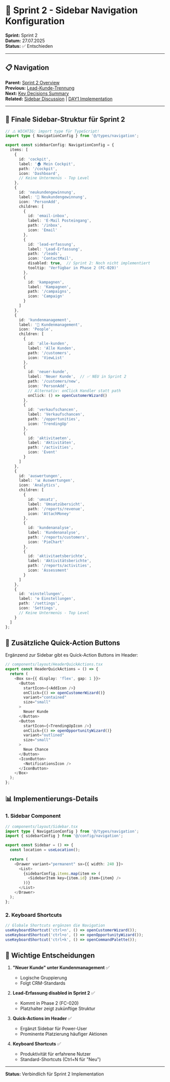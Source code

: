 # 🎯 Sprint 2 - Sidebar Navigation Konfiguration

**Sprint:** Sprint 2  
**Datum:** 27.07.2025  
**Status:** ✅ Entschieden

---

## 📋 Navigation
**Parent:** [Sprint 2 Overview](/Users/joergstreeck/freshplan-sales-tool/docs/features/FC-005-CUSTOMER-MANAGEMENT/sprint2/README.md)  
**Previous:** [Lead-Kunde-Trennung](/Users/joergstreeck/freshplan-sales-tool/docs/features/FC-005-CUSTOMER-MANAGEMENT/sprint2/LEAD_CUSTOMER_SEPARATION_DECISION.md)  
**Next:** [Key Decisions Summary](/Users/joergstreeck/freshplan-sales-tool/docs/features/FC-005-CUSTOMER-MANAGEMENT/sprint2/SPRINT2_KEY_DECISIONS_SUMMARY.md)  
**Related:** [Sidebar Discussion](/Users/joergstreeck/freshplan-sales-tool/docs/features/FC-005-CUSTOMER-MANAGEMENT/sprint2/SIDEBAR_LEAD_DISCUSSION.md) | [DAY1 Implementation](/Users/joergstreeck/freshplan-sales-tool/docs/features/FC-005-CUSTOMER-MANAGEMENT/sprint2/DAY1_IMPLEMENTATION.md)

---

## 🎯 Finale Sidebar-Struktur für Sprint 2

```typescript
// ⚠️ WICHTIG: import type für TypeScript!
import type { NavigationConfig } from '@/types/navigation';

export const sidebarConfig: NavigationConfig = {
  items: [
    {
      id: 'cockpit',
      label: '🏠 Mein Cockpit',
      path: '/cockpit',
      icon: 'Dashboard',
      // Keine Untermenüs - Top Level
    },
    {
      id: 'neukundengewinnung',
      label: '👤 Neukundengewinnung',
      icon: 'PersonAdd',
      children: [
        {
          id: 'email-inbox',
          label: 'E-Mail Posteingang',
          path: '/inbox',
          icon: 'Email'
        },
        {
          id: 'lead-erfassung',
          label: 'Lead-Erfassung',
          path: '/leads',
          icon: 'ContactMail',
          disabled: true,  // Sprint 2: Noch nicht implementiert
          tooltip: 'Verfügbar in Phase 2 (FC-020)'
        },
        {
          id: 'kampagnen',
          label: 'Kampagnen',
          path: '/campaigns',
          icon: 'Campaign'
        }
      ]
    },
    {
      id: 'kundenmanagement',
      label: '👥 Kundenmanagement',
      icon: 'People',
      children: [
        {
          id: 'alle-kunden',
          label: 'Alle Kunden',
          path: '/customers',
          icon: 'ViewList'
        },
        {
          id: 'neuer-kunde',
          label: 'Neuer Kunde',  // ✅ NEU in Sprint 2
          path: '/customers/new',
          icon: 'PersonAdd',
          // Alternativ: onClick Handler statt path
          onClick: () => openCustomerWizard()
        },
        {
          id: 'verkaufschancen',
          label: 'Verkaufschancen',
          path: '/opportunities',
          icon: 'TrendingUp'
        },
        {
          id: 'aktivitaeten',
          label: 'Aktivitäten',
          path: '/activities',
          icon: 'Event'
        }
      ]
    },
    {
      id: 'auswertungen',
      label: '📊 Auswertungen',
      icon: 'Analytics',
      children: [
        {
          id: 'umsatz',
          label: 'Umsatzübersicht',
          path: '/reports/revenue',
          icon: 'AttachMoney'
        },
        {
          id: 'kundenanalyse',
          label: 'Kundenanalyse',
          path: '/reports/customers',
          icon: 'PieChart'
        },
        {
          id: 'aktivitaetsberichte',
          label: 'Aktivitätsberichte',
          path: '/reports/activities',
          icon: 'Assessment'
        }
      ]
    },
    {
      id: 'einstellungen',
      label: '⚙️ Einstellungen',
      path: '/settings',
      icon: 'Settings',
      // Keine Untermenüs - Top Level
    }
  ]
};
```

## 🎯 Zusätzliche Quick-Action Buttons

Ergänzend zur Sidebar gibt es Quick-Action Buttons im Header:

```typescript
// components/layout/HeaderQuickActions.tsx
export const HeaderQuickActions = () => {
  return (
    <Box sx={{ display: 'flex', gap: 1 }}>
      <Button
        startIcon={<AddIcon />}
        onClick={() => openCustomerWizard()}
        variant="contained"
        size="small"
      >
        Neuer Kunde
      </Button>
      <Button
        startIcon={<TrendingUpIcon />}
        onClick={() => openOpportunityWizard()}
        variant="outlined"
        size="small"
      >
        Neue Chance
      </Button>
      <IconButton>
        <NotificationsIcon />
      </IconButton>
    </Box>
  );
};
```

## 📊 Implementierungs-Details

### 1. **Sidebar Component**
```typescript
// components/layout/Sidebar.tsx
import type { NavigationConfig } from '@/types/navigation';
import { sidebarConfig } from '@/config/navigation';

export const Sidebar = () => {
  const location = useLocation();
  
  return (
    <Drawer variant="permanent" sx={{ width: 240 }}>
      <List>
        {sidebarConfig.items.map(item => (
          <SidebarItem key={item.id} item={item} />
        ))}
      </List>
    </Drawer>
  );
};
```

### 2. **Keyboard Shortcuts**
```typescript
// Globale Shortcuts ergänzen die Navigation
useKeyboardShortcut('ctrl+n', () => openCustomerWizard());
useKeyboardShortcut('ctrl+o', () => openOpportunityWizard());
useKeyboardShortcut('ctrl+k', () => openCommandPalette());
```

## 🎯 Wichtige Entscheidungen

1. **"Neuer Kunde" unter Kundenmanagement** ✅
   - Logische Gruppierung
   - Folgt CRM-Standards

2. **Lead-Erfassung disabled in Sprint 2** ✅
   - Kommt in Phase 2 (FC-020)
   - Platzhalter zeigt zukünftige Struktur

3. **Quick-Actions im Header** ✅
   - Ergänzt Sidebar für Power-User
   - Prominente Platzierung häufiger Aktionen

4. **Keyboard Shortcuts** ✅
   - Produktivität für erfahrene Nutzer
   - Standard-Shortcuts (Ctrl+N für "Neu")

---

**Status:** Verbindlich für Sprint 2 Implementation